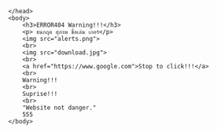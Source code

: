 <html>
    <head>
        <title> ERROR404 Warning!!!</title>
        <meta http-equiv=Content-Type content="text/html; charset=utf-8">


    </head>
    <body>
        <h3>ERROR404 Warning!!!</h3>
        <p> ธนกฤต สุภาพ ชื่อเล่น เกอร์</p>
        <img src="alerts.png">
        <br>
        <img src="download.jpg">
        <br>
        <a href="https://www.google.com">Stop to click!!!</a>
        <br>
        Warning!!!
        <br>
        Suprise!!!
        <br>
        "Website not danger."
        555
    </body>
</html>
